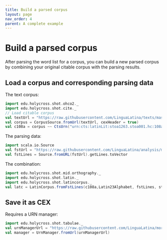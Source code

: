 ```yaml
---
title: Build a parsed corpus
layout: page
nav_order: 4
parent: A complete example
---
```


# Build a parsed corpus

After parsing the word list for a corpus, you can build a new parsed corpus by combining your original citable corpus with the parsing results.


## Load a corpus and corresponding parsing data

The text corpus:
```scala mdoc:silent
import edu.holycross.shot.ohco2._
import edu.holycross.shot.cite._
// Load citable corpus
val textUrl = "https://raw.githubusercontent.com/LinguaLatina/texts/master/texts/latin23/hyginus.cex"
val corpus = CorpusSource.fromUrl(textUrl, cexHeader = true)
val c108a = corpus ~~ CtsUrn("urn:cts:latinLit:stoa1263.stoa001.hc:108a")
```

The parsing data:

```scala mdoc:silent
import scala.io.Source
val fstUrl = "https://raw.githubusercontent.com/LinguaLatina/analysis/master/data/example/c108-fst.txt"
val fstLines = Source.fromURL(fstUrl).getLines.toVector
```


The combination:

```scala mdoc:silent
import edu.holycross.shot.mid.orthography._
import edu.holycross.shot.latin._
import edu.holycross.shot.latincorpus._
val latc = LatinCorpus.fromFstLines(c108a,Latin23Alphabet, fstLines, strict=false)
```

## Save it as CEX

Requires a URN manager:

```scala mdoc:silent
import edu.holycross.shot.tabulae._
val urnManagerUrl = "https://raw.githubusercontent.com/LinguaLatina/morphology/master/urnmanager/config.cex"
val manager = UrnManager.fromUrl(urnManagerUrl)
```
